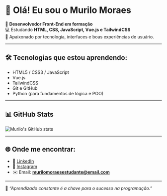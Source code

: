 # 👋 Olá! Eu sou o Murilo Moraes

🎯 **Desenvolvedor Front-End em formação**  
💻 Estudando **HTML, CSS, JavaScript, Vue.js e TailwindCSS**  
🚀 Apaixonado por tecnologia, interfaces e boas experiências de usuário.

---

## 🛠️ Tecnologias que estou aprendendo:
- HTML5 / CSS3 / JavaScript  
- Vue.js  
- TailwindCSS  
- Git e GitHub  
- Python (para fundamentos de lógica e POO)

---

## 📊 GitHub Stats
![Murilo's GitHub stats](https://github-readme-stats.vercel.app/api?username=murilomoraesalvessilva&show_icons=true&theme=tokyonight)

---

## 🌐 Onde me encontrar:
- 💼 [LinkedIn](https://www.linkedin.com/in/murilo-moraes)
- 📸 [Instagram](https://www.instagram.com/somurilomesmo)
- ✉️ Email: **murilomoraesestudante@email.com**

---

🧠 _“Aprendizado constante é a chave para o sucesso na programação.”_

